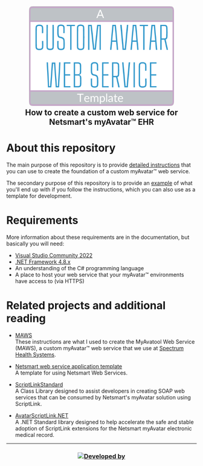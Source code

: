 <!-- 220502.102528 -->

<h2 align="center">

  <img src="resource/image/logo/custom-avatar-web-service-template-logo-512x350.png" alt="Custom Avatar Web Service logo" width="384">
  <br>
  How to create a custom web service for Netsmart's myAvatar™ EHR
  <br>

</h2>

# About this repository

The main purpose of this repository is to provide [detailed instructions](Creating%20a%20custom%20myAvatar%20web%20service%20from%20scratch%20.md) that you can use to create the foundation of a custom myAvatar™ web service.

The secondary purpose of this repository is to provide an [example](src/) of what you'll end up with if you follow the instructions, which you can also use as a template for development.

# Requirements

More information about these requirements are in the documentation, but basically you will need:

* [Visual Studio Community 2022](https://visualstudio.microsoft.com/vs/)
* [.NET Framework 4.8.x](https://dotnet.microsoft.com/en-us/download/dotnet-framework/net48)
* An understanding of the C# programming language
* A place to host your web service that your myAvatar™ environments have access to (via HTTPS)

# Related projects and additional reading

* [MAWS](https://github.com/spectrum-health-systems/MAWS)<br>
These instructions are what I used to create the MyAvatool Web Service (MAWS), a custom myAvatar™ web service that we use at [Spectrum Health Systems](https://www.spectrumhealthsystems.org/).

* [Netsmart web service application template]()<br>
A template for using Netsmart Web Services.

* [ScriptLinkStandard](https://github.com/rcskids/ScriptLinkStandard)<br>
A Class Library designed to assist developers in creating SOAP web services that can be consumed by Netsmart's myAvatar solution using ScriptLink.

* [AvatarScriptLink.NET](https://rarelysimple.github.io/RarelySimple.AvatarScriptLink/)<br>
A .NET Standard library designed to help accelerate the safe and stable adoption of ScriptLink extensions for the Netsmart myAvatar electronic medical record.

***

<h3 align="center">

  [![Developed by](https://img.shields.io/badge/developed%20by-A%20Pretty%20Cool%20Program-17806D)](https://github.com/APrettyCoolProgram)

</h3>